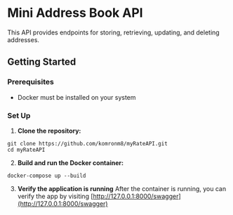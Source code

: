 # Mini Address Book API
This API provides endpoints for storing, retrieving, updating, and deleting addresses.
## Getting Started
### Prerequisites
- Docker must be installed on your system
### Set Up
1. **Clone the repository:**
```
git clone https://github.com/komronm8/myRateAPI.git
cd myRateAPI
```
2. **Build and run the Docker container:**
```
docker-compose up --build
```
3. **Verify the application is running**
After the container is running, you can verify the app by visiting [http://127.0.0.1:8000/swagger](http://127.0.0.1:8000/swagger)
